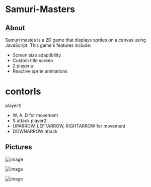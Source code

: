 # Samuri-Masters

## About

Samuri mastes is a 2D game that displays sprites on a canvas using JavaScript. This game's features include:

  * Screen size adaptibility
  * Custom title screen
  * 2 player ui 
  * Reactive sprite animations


# contorls
player1:
 * W, A, D  for movement
 * S attack
player2:
 * UPARROW, LEFTARROW, RIGHTARROW for movement
 * DOWNARROW attack
  
  
 ## Pictures
 
  ![image](https://user-images.githubusercontent.com/90425309/209476620-e17456f5-67f0-412f-a7b0-57b9ec4925ab.png)
  
  ![image](https://user-images.githubusercontent.com/90425309/209476648-079253a5-2074-4a55-b30b-075ccafc5b87.png)
  
  ![image](https://user-images.githubusercontent.com/90425309/209476695-de08d921-c20a-4c6a-bb32-c8cf221b1e2c.png)



  
